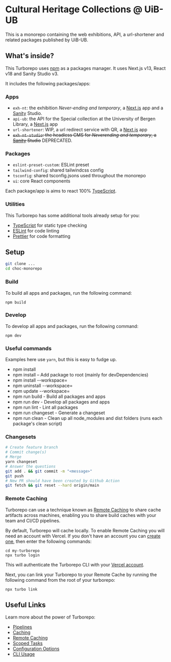 # Cultural Heritage Collections @ UiB-UB

This is a monorepo containing the web exhibitions, API, a url-shortener and related packages published by UiB-UB.

## What's inside?

This Turborepo uses [npm](https://npmjs.com) as a packages manager. It uses Next.js v13, React v18 and Sanity Studio v3. 

It includes the following packages/apps:

### Apps

- `exh-nt`: the exhibition _Never-ending and temporary_, a [Next.js](https://nextjs.org) app and a [Sanity](https://sanity.io) Studio.
- `api-ub`: the API for the Special collection at the University of Bergen Library, a [Next.js](https://nextjs.org) app
- `url-shortener`: WIP, a url redirect service with QR, a [Next.js](https://nextjs.org) app
- ~~`exh-nt-studio`: the headless CMS for _Neverending and temporary_, a [Sanity](https://sanity.io) Studio~~ DEPRECATED.

### Packages

- `eslint-preset-custom`: ESLint preset
- `tailwind-config`: shared tailwindcss config
- `tsconfig`: shared tsconfig.jsons used throughout the monorepo
- `ui`: core React components

Each package/app is aims to react 100% [TypeScript](https://www.typescriptlang.org/).

### Utilities

This Turborepo has some additional tools already setup for you:

- [TypeScript](https://www.typescriptlang.org/) for static type checking
- [ESLint](https://eslint.org/) for code linting
- [Prettier](https://prettier.io) for code formatting

## Setup

```sh
git clone ...
cd choc-monorepo
```

### Build

To build all apps and packages, run the following command:

```
npm build
```

### Develop

To develop all apps and packages, run the following command:

```
npm dev
```

### Useful commands

Examples here use `yarn`, but this is easy to fudge up.

* npm install
* npm install <package> – Add package to root (mainly for devDependencies)
* npm install <package> --workspace=<workspace>
* npm uninstall <package> --workspace=<workspace>
* npm update <package> --workspace=<workspace>
* npm run build - Build all packages and apps
* npm run dev - Develop all packages and apps
* npm run lint - Lint all packages
* npm run changeset - Generate a changeset
* npm run clean - Clean up all node_modules and dist folders (runs each package's clean script)

### Changesets

```sh
# Create feature branch
# Commit change(s)
# Merge
yarn changeset
# Answer the questions
git add . && git commit -m "<message>"
git push
# New PR should have been created by Github Action
git fetch && git reset --hard origin/main
```

### Remote Caching

Turborepo can use a technique known as [Remote Caching](https://turborepo.org/docs/core-concepts/remote-caching) to share cache artifacts across machines, enabling you to share build caches with your team and CI/CD pipelines.

By default, Turborepo will cache locally. To enable Remote Caching you will need an account with Vercel. If you don't have an account you can [create one](https://vercel.com/signup), then enter the following commands:

```
cd my-turborepo
npx turbo login
```

This will authenticate the Turborepo CLI with your [Vercel account](https://vercel.com/docs/concepts/personal-accounts/overview).

Next, you can link your Turborepo to your Remote Cache by running the following command from the root of your turborepo:

```
npx turbo link
```

## Useful Links

Learn more about the power of Turborepo:

- [Pipelines](https://turborepo.org/docs/core-concepts/pipelines)
- [Caching](https://turborepo.org/docs/core-concepts/caching)
- [Remote Caching](https://turborepo.org/docs/core-concepts/remote-caching)
- [Scoped Tasks](https://turborepo.org/docs/core-concepts/scopes)
- [Configuration Options](https://turborepo.org/docs/reference/configuration)
- [CLI Usage](https://turborepo.org/docs/reference/command-line-reference)
